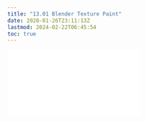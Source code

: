 ```yaml
---
title: "13.01 Blender Texture Paint"
date: 2020-01-26T23:11:13Z
lastmod: 2024-02-22T06:45:54
toc: true
---
```


![Link to included file](../../../../3d-modeling/blender/texture-paint-blender.md)
